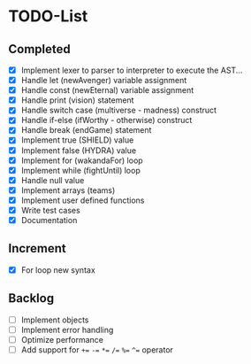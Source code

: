 # TODO-List

## Completed

- [x] Implement lexer to parser to interpreter to execute the AST...
- [x] Handle let (newAvenger) variable assignment
- [x] Handle const (newEternal) variable assignment
- [x] Handle print (vision) statement
- [x] Handle switch case (multiverse - madness) construct
- [x] Handle if-else (ifWorthy - otherwise) construct
- [x] Handle break (endGame) statement
- [x] Implement true (SHIELD) value
- [x] Implement false (HYDRA) value
- [x] Implement for (wakandaFor) loop
- [x] Implement while (fightUntil) loop
- [x] Handle null value
- [x] Implement arrays (teams)
- [x] Implement user defined functions
- [x] Write test cases
- [x] Documentation

## Increment
- [x] For loop new syntax


## Backlog

- [ ] Implement objects
- [ ] Implement error handling
- [ ] Optimize performance
- [ ] Add support for `+=` `-=` `*=` `/=` `%=` `^=` operator
